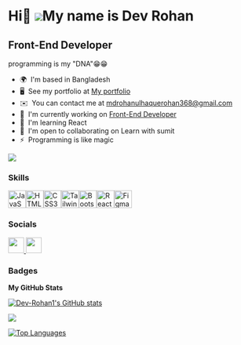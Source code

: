 Hi👋 ![](https://user-images.githubusercontent.com/18350557/176309783-0785949b-9127-417c-8b55-ab5a4333674e.gif)My name is Dev Rohan
=================================================================================================================================

Front-End Developer
-------------------

programming is my "DNA"😁😁

* 🌍  I'm based in Bangladesh
* 🖥️  See my portfolio at [My portfolio](http://github.com/Dev-Rohan1)
* ✉️  You can contact me at [mdrohanulhaquerohan368@gmail.com](mailto:mdrohanulhaquerohan368@gmail.com)
* 🚀  I'm currently working on [Front-End Developer](http://dev-rohan1.github.io/weather-app3/)
* 🧠  I'm learning React
* 🤝  I'm open to collaborating on Learn with sumit
* ⚡  Programming is like magic

<a href="https://www.github.com/Dev-Rohan1" target="_blank" rel="noreferrer"><img
src="https://img.shields.io/github/followers/Dev-Rohan1?logo=github&style=for-the-badge&color=ffffff&labelColor=581c87" /></a>

### Skills


<p align="left">
<a href="https://developer.mozilla.org/en-US/docs/Web/JavaScript" target="_blank" rel="noreferrer"><img src="https://raw.githubusercontent.com/danielcranney/readme-generator/main/public/icons/skills/javascript-colored.svg" width="36" height="36" alt="JavaScript" /></a><a href="https://developer.mozilla.org/en-US/docs/Glossary/HTML5" target="_blank" rel="noreferrer"><img src="https://raw.githubusercontent.com/danielcranney/readme-generator/main/public/icons/skills/html5-colored.svg" width="36" height="36" alt="HTML5" /></a><a href="https://www.w3.org/TR/CSS/#css" target="_blank" rel="noreferrer"><img src="https://raw.githubusercontent.com/danielcranney/readme-generator/main/public/icons/skills/css3-colored.svg" width="36" height="36" alt="CSS3" /></a><a href="https://tailwindcss.com/" target="_blank" rel="noreferrer"><img src="https://raw.githubusercontent.com/danielcranney/readme-generator/main/public/icons/skills/tailwindcss-colored.svg" width="36" height="36" alt="TailwindCSS" /></a><a href="https://getbootstrap.com/" target="_blank" rel="noreferrer"><img src="https://raw.githubusercontent.com/danielcranney/readme-generator/main/public/icons/skills/bootstrap-colored.svg" width="36" height="36" alt="Bootstrap" /></a><a href="https://reactjs.org/" target="_blank" rel="noreferrer"><img src="https://raw.githubusercontent.com/danielcranney/readme-generator/main/public/icons/skills/react-colored.svg" width="36" height="36" alt="React" /></a><a href="https://www.figma.com/" target="_blank" rel="noreferrer"><img src="https://raw.githubusercontent.com/danielcranney/readme-generator/main/public/icons/skills/figma-colored.svg" width="36" height="36" alt="Figma" /></a>
</p>


### Socials

<p align="left"> <a href="https://www.facebook.com/rhrohan2021" target="_blank" rel="noreferrer"> <picture> <source media="(prefers-color-scheme: dark)" srcset="https://raw.githubusercontent.com/danielcranney/readme-generator/main/public/icons/socials/facebook-dark.svg" /> <source media="(prefers-color-scheme: light)" srcset="https://raw.githubusercontent.com/danielcranney/readme-generator/main/public/icons/socials/facebook.svg" /> <img src="https://raw.githubusercontent.com/danielcranney/readme-generator/main/public/icons/socials/facebook.svg" width="32" height="32" /> </picture> </a> <a href="https://www.github.com/Dev-Rohan1" target="_blank" rel="noreferrer"> <picture> <source media="(prefers-color-scheme: dark)" srcset="https://raw.githubusercontent.com/danielcranney/readme-generator/main/public/icons/socials/github-dark.svg" /> <source media="(prefers-color-scheme: light)" srcset="https://raw.githubusercontent.com/danielcranney/readme-generator/main/public/icons/socials/github.svg" /> <img src="https://raw.githubusercontent.com/danielcranney/readme-generator/main/public/icons/socials/github.svg" width="32" height="32" /> </picture> </a></p>

### Badges

<b>My GitHub Stats</b>

<a href="http://www.github.com/Dev-Rohan1"><img src="https://github-readme-stats.vercel.app/api?username=Dev-Rohan1&show_icons=true&hide=&count_private=true&title_color=ffffff&text_color=ffffff&icon_color=ffffff&bg_color=581c87&hide_border=true&show_icons=true" alt="Dev-Rohan1's GitHub stats" /></a>

<a href="http://www.github.com/Dev-Rohan1"><img src="https://github-readme-streak-stats.herokuapp.com/?user=Dev-Rohan1&stroke=ffffff&background=581c87&ring=ffffff&fire=ffffff&currStreakNum=ffffff&currStreakLabel=ffffff&sideNums=ffffff&sideLabels=ffffff&dates=ffffff&hide_border=true" /></a>

<a href="https://github.com/Dev-Rohan1" align="left"><img src="https://github-readme-stats.vercel.app/api/top-langs/?username=Dev-Rohan1&langs_count=10&title_color=ffffff&text_color=ffffff&icon_color=ffffff&bg_color=581c87&hide_border=true&locale=en&custom_title=Top%20%Languages" alt="Top Languages" /></a>
